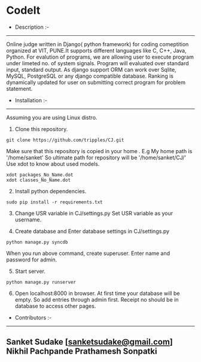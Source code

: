CodeIt
======================================

* Description :-
-----------------------------------------------------------------------------
Online judge written in Django( python framework) for coding comeptition 
organized at VIT, PUNE.It supports different languages like C, C++, Java, 
Python. For evalution of programs, we are allowing user to execute program 
under limeted no. of system signals. Program will evaluated over standard 
input, standard output. As django support ORM can work over Sqlite, MySQL,
PostgreSQL or any django compatible database. Ranking is dynamically updated
for user on submitting correct program for problem statement. 

* Installation :-
------------------------------------------------------------------------------
Assuming you are using Linux distro.

1. Clone this repository.
  ```
  git clone https://github.com/tripples/CJ.git
  ```
  Make sure that this repository is copied in your home .
  E.g My home path is '/home/sanket'
  So ultimate path for repository will be '/home/sanket/CJ/'
   Use xdot to know about used models.
   ```
   xdot packages_No_Name.dot
   xdot classes_No_Name.dot
   ```

2. Install python dependencies.
  ```
  sudo pip install -r requirements.txt
  ```

3. Change USR variable in CJ/settings.py
   Set USR variable as your username.

4. Create database and 
  Enter database settings in CJ/settings.py
  ```
  python manage.py syncdb
  ```
  When you run above command, create superuser.
  Enter name and password for admin.

5. Start server.
  ```
  python manage.py runserver
  ```

6.  Open localhost:8000 in browser.
    At first time your database will be empty.
    So add entries through admin first.
    Receipt no should be in database to access other pages.

* Contributors :- 
-----------------------------------------------------------------
Sanket Sudake [sanketsudake@gmail.com]
Nikhil Pachpande
Prathamesh Sonpatki
-----------------------------------------------------------------

